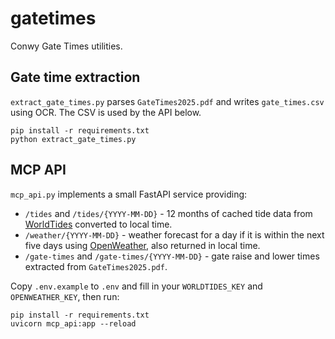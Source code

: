 # gatetimes

Conwy Gate Times utilities.

## Gate time extraction

`extract_gate_times.py` parses `GateTimes2025.pdf` and writes `gate_times.csv`
using OCR.  The CSV is used by the API below.

```
pip install -r requirements.txt
python extract_gate_times.py
```

## MCP API

`mcp_api.py` implements a small FastAPI service providing:

- `/tides` and `/tides/{YYYY-MM-DD}` - 12&nbsp;months of cached tide data from
  [WorldTides](https://www.worldtides.info/apidocs) converted to local time.
- `/weather/{YYYY-MM-DD}` - weather forecast for a day if it is within the next
  five days using [OpenWeather](https://openweathermap.org/api/one-call-3), also
  returned in local time.
- `/gate-times` and `/gate-times/{YYYY-MM-DD}` - gate raise and lower times
  extracted from `GateTimes2025.pdf`.

Copy `.env.example` to `.env` and fill in your `WORLDTIDES_KEY` and
`OPENWEATHER_KEY`, then run:

```
pip install -r requirements.txt
uvicorn mcp_api:app --reload
```
